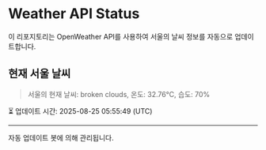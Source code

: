 
# Weather API Status

이 리포지토리는 OpenWeather API를 사용하여 서울의 날씨 정보를 자동으로 업데이트합니다.

## 현재 서울 날씨
> 서울의 현재 날씨: broken clouds, 온도: 32.76°C, 습도: 70%

⏳ 업데이트 시간: 2025-08-25 05:55:49 (UTC)

---
자동 업데이트 봇에 의해 관리됩니다.
